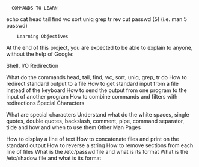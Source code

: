       COMMANDS TO LEARN

echo
cat
head
tail
find
wc
sort
uniq
grep
tr
rev
cut
passwd (5) (i.e. man 5 passwd)

        
        Learning Objectives

At the end of this project, you are expected to be able to explain to anyone, without the help of Google:

Shell, I/O Redirection

What do the commands head, tail, find, wc, sort, uniq, grep, tr do
How to redirect standard output to a file
How to get standard input from a file instead of the keyboard
How to send the output from one program to the input of another program
How to combine commands and filters with redirections
Special Characters

What are special characters
Understand what do the white spaces, single quotes, double quotes, backslash, comment, pipe, command separator, tilde and how and when to use them
Other Man Pages

How to display a line of text
How to concatenate files and print on the standard output
How to reverse a string
How to remove sections from each line of files
What is the /etc/passwd file and what is its format
What is the /etc/shadow file and what is its format
